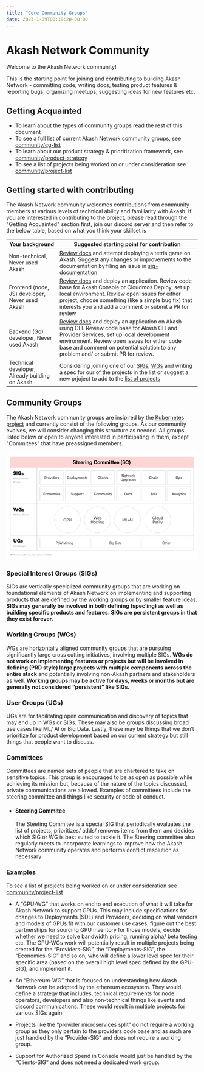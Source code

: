 ```yaml
---
title: "Core Community Groups"
date: 2023-1-09T00:19:20-08:00
---
```


# Akash Network Community

Welcome to the Akash Network community!

This is the starting point for joining and contributing to building Akash Network - committing code, writing docs, testing product features & reporting bugs, organizing meetups, suggesting ideas for new features etc.

## Getting Acquainted

- To learn about the types of community groups read the rest of this document
- To see a full list of current Akash Network community groups, see [community/cg-list](cg-list)
- To learn about our product strategy & prioritization framework, see [community/product-strategy](product-strategy)
- To see a list of projects being worked on or under consideration see [community/project-list](projects-list)

## Getting started with contributing

The Akash Network community welcomes contributions from community members at various levels of technical ability and familiarity with Akash. If you are interested in contributing to the project, please read through the "Getting Acquainted" section first, join our discord server and then refer to the below table, based on what you think your skillset is

| Your background | Suggested starting point for contribution |
| --- | --- |
| Non-technical, Never used Akash | [Review docs](https://docs.akash.network/) and attempt deploying a tetris game on Akash. Suggest any changes or improvements to the documentation by filing an issue in [sig-documentation](sig-documentation)|
| Frontend (node, JS) developer, Never used Akash | [Review docs](https://docs.akash.network/) and deploy an application. Review code base for Akash Console or Cloudmos Deploy, set up local environment. Review open issues for either project, choose something (like a simple bug fix) that interests you and add a comment or submit a PR for review |
| Backend (Go) developer, Never used Akash | [Review docs](https://docs.akash.network/) and deploy an application on Akash using CLI. Review code base for Akash CLI and Provider Services, set up local development environment. Review open issues for either code base and comment on potential solution to any problem and/ or submit PR for review. |
| Technical developer, Already building on Akash | Considering joining one of our [SIGs](cg-list), [WGs](cg-list) and writing a spec for our of the projects in the list or suggest a new prjoject to add to the [list of projects](projects-list) |

## Community Groups

The Akash Network community groups are insipired by the [Kubernetes project](https://github.com/kubernetes/community) and currently consist of the following groups. As our community evolves, we will consider changing this structure as needed. All groups listed below or open to anyone interested in participating in them, except "Commitees" that have preassigned members.

![Community Groups Block Diagram](akash-community-groups-block-diagram.png)

### Special Interest Groups (SIGs)

SIGs are vertically specialized community groups that are working on foundational elements of Akash Network on implementing and supporting products that are defined by the working groups or by smaller feature ideas. **SIGs may generally be involved in both defining (spec’ing) as well as building specific products and features. SIGs are persistent groups in that they exist forever.**

### Working Groups (WGs)

WGs are horizontally aligned community groups that are pursuing significantly large cross cutting initiatives, involving multiple SIGs. **WGs do not work on implementing features or projects but will be involved in defining (PRD style) large projects with multiple components across the entire stack** and potentially involving non-Akash partners and stakeholders as well. **Working groups may be active for days, weeks or months but are generally not considered “persistent” like SIGs.**

### User Groups (UGs)

UGs are for facilitating open communication and discovery of topics that may end up in WGs or SIGs. These may also be groups discussing broad use cases like ML/ AI or Big Data. Lastly, these may be things that we don’t prioritize for product development based on our current strategy but still things that people want to discuss.

### Committees

Committees are named sets of people that are chartered to take on sensitive topics. This group is encouraged to be as open as possible while achieving its mission but, because of the nature of the topics discussed, private communications are allowed. Examples of committees include the steering committee and things like security or code of conduct.

- #### Steering Commitee
  
    The Steeting Commitee is a special SIG that periodically evaluates the list of projects, prioritizes/ adds/ removes items from them and decides which SIG or WG is best suited to tackle it. The Steering committee also regularly meets to incorporate learnings to improve how the Akash Network community operates and performs conflict resolution as necessary

### Examples

To see a list of projects being worked on or under consideration see [community/project-list](projects-list)

- A “GPU-WG” that works on end to end execution of what it will take for Akash Network to support GPUs. This may include specifications for changes to Deployments (SDL) and Providers, deciding on what vendors and models of GPUs fit with our customer use cases, figure out the best partnerships for sourcing GPU inventory for those models, decide whether we need to solve bandwidth pricing, running alpha/ beta testing etc.  The GPU-WGs work will potentially result in multiple projects being created for the “Providers-SIG”, the “Deployments-SIG”, the “Economics-SIG” and so on, who will define a lower level spec for their specific area (based on the overall high level spec defined by the GPU-SIG), and implement it.
  
- An “Ethereum-WG” that is focused on understanding how Akash Network can be adopted by the ethereum ecosystem. They would define a strategy that includes, technical requirements for node operators, developers and also non-technical things like events and discord communications. These would result in multiple projects for various SIGs again

- Projects like the “provider microservices split” do not require a working group as they only pertain to the providers code base and as such are just handled by the “Provider-SIG” and does not require a working group.

- Support for Authorized Spend in Console would just be handled by the “Clients-SIG” and does not need a dedicated work group.
